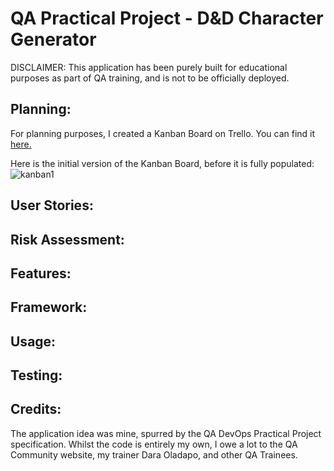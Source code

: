 # QA Practical Project - D&D Character Generator


DISCLAIMER: This application has been purely built for educational purposes as part of QA training, and is not to be officially deployed.

## Planning:

For planning purposes, I created a Kanban Board on Trello. You can find it [here.](https://trello.com/b/9rVOaiOL/dd-character-generator)

Here is the initial version of the Kanban Board, before it is fully populated:
![kanban1](https://gyazo.com/49e710ae61db03817892e8facb9de35d)

## User Stories:


## Risk Assessment:


## Features:


## Framework: 


## Usage:


## Testing:


## Credits:

The application idea was mine, spurred by the QA DevOps Practical Project specification.
Whilst the code is entirely my own, I owe a lot to the QA Community website, my trainer Dara Oladapo, and other QA Trainees.